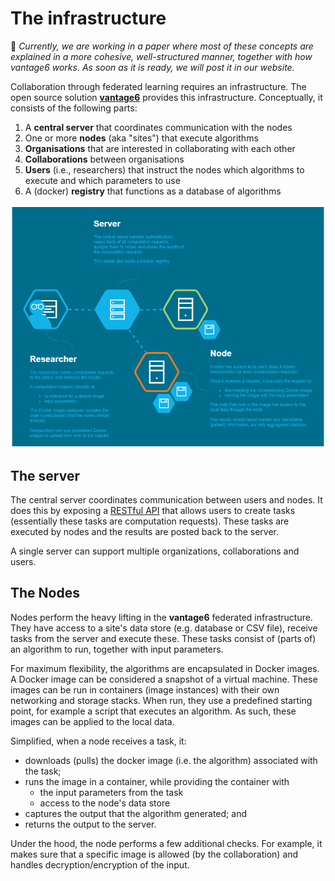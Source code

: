 # The infrastructure

📝 _Currently, we are working in a paper where most of these concepts are explained in a more cohesive, well-structured manner, together with how vantage6 works. As soon as it is ready, we will post it in our website._

Collaboration through federated learning requires an infrastructure. The open source solution [**vantage6**](https://github.com/IKNL/vantage6) provides this infrastructure. Conceptually, it consists of the following parts:

1. A **central server** that coordinates communication with the nodes
2. One or more **nodes** \(aka "sites"\) that execute algorithms
3. **Organisations** that are interested in collaborating with each other
4. **Collaborations** between organisations
5. **Users** \(i.e., researchers\) that instruct the nodes which algorithms to execute and which parameters to use
6. A \(docker\) **registry** that functions as a database of algorithms

![Simplified overview of the infrastructure](../.gitbook/assets/system-overview.png)

## The server

The central server coordinates communication between users and nodes. It does this by exposing a [RESTful API](https://restfulapi.net) that allows users to create tasks \(essentially these tasks are computation requests\). These tasks are executed by nodes and the results are posted back to the server.

A single server can support multiple organizations, collaborations and users. 

## The Nodes

Nodes perform the heavy lifting in the **vantage6** federated infrastructure. They have access to a site's data store \(e.g. database or CSV file\), receive tasks from the server and execute these. These tasks consist of \(parts of\) an algorithm to run, together with input parameters.

For maximum flexibility, the algorithms are encapsulated in Docker images. A Docker image can be considered a  snapshot of a virtual machine. These images can be run in containers \(image instances\) with their own networking and storage stacks. When run, they use a predefined starting point, for example a script that executes an algorithm. As such, these images can be applied to the local data.

Simplified, when a node receives a task, it:

* downloads \(pulls\) the docker image \(i.e. the algorithm\) associated with the task;
* runs the image in a container, while providing the container with
  * the input parameters from the task
  * access to the node's data store
* captures the output that the algorithm generated; and
* returns the output to the server.

Under the hood, the node performs a few additional checks. For example, it makes sure that a specific image is allowed \(by the collaboration\) and handles decryption/encryption of the input.

